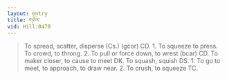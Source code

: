 ```yaml
---
layout: entry
title: གཅོར་
vid: Hill:0470
---
```

> To spread, scatter, disperse (Cs.) (gcor) CD. 1. To squeeze to press. To crowd, to throng. 2. To pull or force down, to wrest (bcar) CD. To maker closer, to cause to meet DK. To squash, squish DS. 1. To go to meet, to approach, to draw near. 2. To crush, to squeeze TC.

